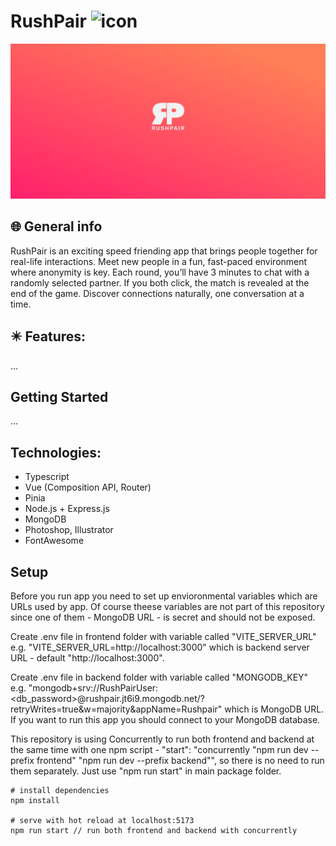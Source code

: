 
# RushPair <img src="https://raw.githubusercontent.com/kvvasuu/rush-pair/main/frontend/public/favicon.ico" alt="icon" width="24"/>

![App demo](https://raw.githubusercontent.com/kvvasuu/rush-pair/main/demo.png "App demo")

## :globe_with_meridians: General info

RushPair is an exciting speed friending app that brings people together for real-life interactions. Meet new people in a fun, fast-paced environment where anonymity is key. Each round, you’ll have 3 minutes to chat with a randomly selected partner. If you both click, the match is revealed at the end of the game. Discover connections naturally, one conversation at a time.

## :eight_pointed_black_star: Features:

...

## Getting Started

...

## Technologies:

- Typescript
- Vue (Composition API, Router)
- Pinia
- Node.js + Express.js
- MongoDB
- Photoshop, Illustrator
- FontAwesome

## Setup

Before you run app you need to set up envioronmental variables which are URLs used by app. Of course theese variables are not part of this repository since one of them - MongoDB URL - is secret and should not be exposed.

Create .env file in frontend folder with variable called "VITE_SERVER_URL" e.g. "VITE_SERVER_URL=http://localhost:3000" which is backend server URL - default "http://localhost:3000".

Create .env file in backend folder with variable called "MONGODB_KEY" e.g. "mongodb+srv://RushPairUser:<db_password>@rushpair.jt6i9.mongodb.net/?retryWrites=true&w=majority&appName=Rushpair" which is MongoDB URL. If you want to run this app you should connect to your MongoDB database.

This repository is using Concurrently to run both frontend and backend at the same time with one npm script - "start": "concurrently \"npm run dev --prefix frontend\" \"npm run dev --prefix backend\"", so there is no need to run them separately. Just use "npm run start" in main package folder.

```
# install dependencies
npm install

# serve with hot reload at localhost:5173
npm run start // run both frontend and backend with concurrently 
```
